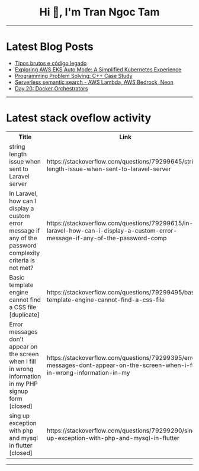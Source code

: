 <h1 align="center">Hi 👋, I'm Tran Ngoc Tam</h1>

---

# Latest Blog Posts 
<!-- BLOG-POST-LIST:START -->
- [Tipos brutos e código legado](https://dev.to/javaparainiciantes/tipos-brutos-e-codigo-legado-3c6m)
- [Exploring AWS EKS Auto Mode: A Simplified Kubernetes Experience](https://dev.to/aws-heroes/exploring-aws-eks-auto-mode-a-simplified-kubernetes-experience-3744)
- [Programming Problem Solving: C++ Case Study](https://dev.to/afolabi_abdulsamad_52f6de/programming-problem-solving-c-case-study-5hla)
- [Serverless semantic search - AWS Lambda, AWS Bedrock, Neon](https://dev.to/aws-builders/serverless-semantic-search-aws-lambda-aws-bedrock-neon-59lo)
- [Day 20: Docker Orchestrators](https://dev.to/code42cate/day-20-docker-orchestrators-384f)
<!-- BLOG-POST-LIST:END -->

---

# Latest stack oveflow activity
<table>
  <tr><th>Title</th><th>Link</th></tr>
  <!-- STACKOVERFLOW:START --><tr><td>string length issue when sent to Laravel server</td><td>https://stackoverflow.com/questions/79299645/string-length-issue-when-sent-to-laravel-server</td></tr><tr><td>In Laravel, how can I display a custom error message if any of the password complexity criteria is not met?</td><td>https://stackoverflow.com/questions/79299615/in-laravel-how-can-i-display-a-custom-error-message-if-any-of-the-password-comp</td></tr><tr><td>Basic template engine cannot find a CSS file [duplicate]</td><td>https://stackoverflow.com/questions/79299495/basic-template-engine-cannot-find-a-css-file</td></tr><tr><td>Error messages don&#39;t appear on the screen when I fill in wrong information in my PHP signup form [closed]</td><td>https://stackoverflow.com/questions/79299395/error-messages-dont-appear-on-the-screen-when-i-fill-in-wrong-information-in-my</td></tr><tr><td>sing up exception with php and mysql in flutter [closed]</td><td>https://stackoverflow.com/questions/79299290/sing-up-exception-with-php-and-mysql-in-flutter</td></tr><!-- STACKOVERFLOW:END -->
</table>

---


